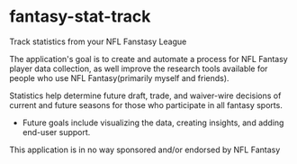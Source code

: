 # fantasy-stat-track
Track statistics from your NFL Fanstasy League

 The application's goal is to create and automate a process for NFL Fantasy player data collection, as well improve the research tools available for people who use NFL Fantasy(primarily myself and friends).

Statistics help determine future draft, trade, and waiver-wire decisions of current and future seasons for those who participate in all fantasy sports. 
  - Future goals include visualizing the data, creating insights, and adding end-user support.



This application is in no way sponsored and/or endorsed by NFL Fantasy 
